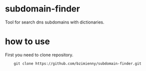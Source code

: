 # subdomain-finder
Tool for search dns subdomains with dictionaries. 
# how to use 
First you need to clone repository.
```
    git clone https://github.com/bzimienny/subdomain-finder.git
```
